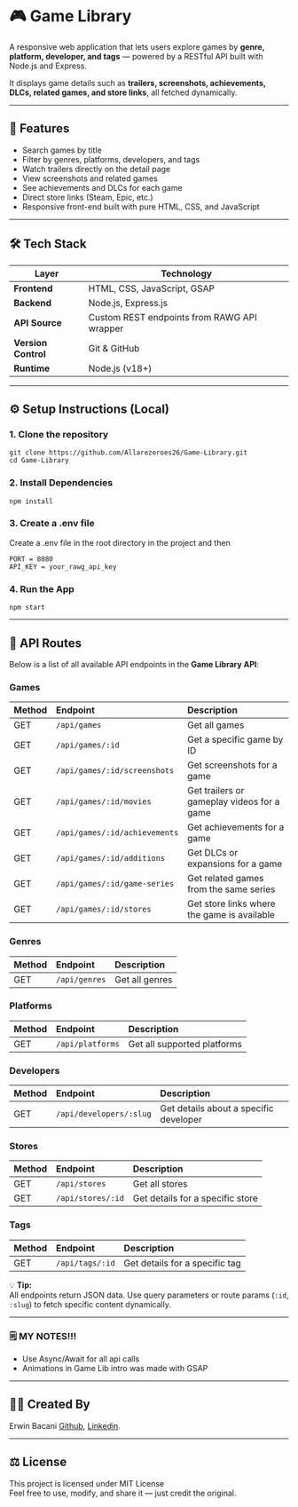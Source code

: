 # 🎮 Game Library

A responsive web application that lets users explore games by **genre, platform, developer, and tags** — powered by a RESTful API built with Node.js and Express.  

It displays game details such as **trailers, screenshots, achievements, DLCs, related games, and store links**, all fetched dynamically.

---

## 🚀 Features

-  Search games by title  
-  Filter by genres, platforms, developers, and tags  
-  Watch trailers directly on the detail page  
-  View screenshots and related games  
-  See achievements and DLCs for each game  
-  Direct store links (Steam, Epic, etc.)  
-  Responsive front-end built with pure HTML, CSS, and JavaScript  

---

## 🛠️ Tech Stack

| Layer | Technology |
|-------|-------------|
| **Frontend** | HTML, CSS, JavaScript, GSAP |
| **Backend** | Node.js, Express.js |
| **API Source** | Custom REST endpoints from RAWG API wrapper |
| **Version Control** | Git & GitHub |
| **Runtime** | Node.js (v18+) |

---

## ⚙️ Setup Instructions (Local)

### 1. Clone the repository
```
git clone https://github.com/Allarezeroes26/Game-Library.git
cd Game-Library
```

### 2. Install Dependencies
```
npm install
```

### 3. Create a .env file
Create a .env file in the root directory in the project and then
```
PORT = 8080
API_KEY = your_rawg_api_key
```

### 4. Run the App
```
npm start
```
---

## 📍 API Routes

Below is a list of all available API endpoints in the **Game Library API**:

### Games
| Method | Endpoint | Description |
|:--------|:----------|:-------------|
| GET | `/api/games` | Get all games |
| GET | `/api/games/:id` | Get a specific game by ID |
| GET | `/api/games/:id/screenshots` | Get screenshots for a game |
| GET | `/api/games/:id/movies` | Get trailers or gameplay videos for a game |
| GET | `/api/games/:id/achievements` | Get achievements for a game |
| GET | `/api/games/:id/additions` | Get DLCs or expansions for a game |
| GET | `/api/games/:id/game-series` | Get related games from the same series |
| GET | `/api/games/:id/stores` | Get store links where the game is available |

### Genres
| Method | Endpoint | Description |
|:--------|:----------|:-------------|
| GET | `/api/genres` | Get all genres |

### Platforms
| Method | Endpoint | Description |
|:--------|:----------|:-------------|
| GET | `/api/platforms` | Get all supported platforms |

### Developers
| Method | Endpoint | Description |
|:--------|:----------|:-------------|
| GET | `/api/developers/:slug` | Get details about a specific developer |

### Stores
| Method | Endpoint | Description |
|:--------|:----------|:-------------|
| GET | `/api/stores` | Get all stores |
| GET | `/api/stores/:id` | Get details for a specific store |

### Tags
| Method | Endpoint | Description |
|:--------|:----------|:-------------|
| GET | `/api/tags/:id` | Get details for a specific tag |

💡 **Tip:**  
All endpoints return JSON data. Use query parameters or route params (`:id`, `:slug`) to fetch specific content dynamically.

---

### 🗒️ MY NOTES!!!
- Use Async/Await for all api calls
- Animations in Game Lib intro was made with GSAP
---

## 🧑‍💻 Created By
Erwin Bacani [Github](https://github.com/Allarezeroes26), [Linkedin](https://github.com/Allarezeroes26).

---

## ⚖️ License
This project is licensed under MIT License<br/>
Feel free to use, modify, and share it — just credit the original.
